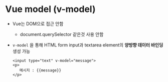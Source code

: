 # Vue model (v-model)

- Vue는 DOM으로 접근 안함

  - document.querySelector 같은것 사용 안함

- `v-model` 을 통해 HTML form input과 textarea element의 **양방향 데이터 바인딩** 생성 가능

  ```vue
  <input type="text" v-model="message">
  <p>
     메시지 : {{message}}
  </p>
  ```

  